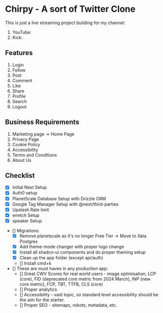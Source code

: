 # Chirpy - A sort of Twitter Clone

This is just a live streaming project building for my channel:

1. YouTube:
2. Kick:

## Features

1. Login
2. Follow
3. Post
4. Comment
5. Like
6. Share
7. Profile
8. Search
9. Logout

## Business Requirements

1. Marketing page -> Home Page
2. Privacy Page
3. Cookie Policy
4. Accessibility
5. Terms and Conditions
6. About Us

## Checklist

- [x] Initial Next Setup
- [x] Auth0 setup
- [x] PlanetScale Database Setup with Drizzle ORM
- [x] Google Tag Manager Setup with @next/third-parties
- [x] Upstash Rate limit
- [x] wretch Setup
- [x] speaker Setup
- [] Migrations:
  - [x] Remove planetscale as it's no longer Free Tier -> Move to Xata Postgres
  - [x] Add theme-mode changer with proper logo change
  - [x] Install all shadcn-ui components and do proper theming setup
  - [x] Clean up the app folder (except api/auth)
  - [] Install cmd+k
- [] These are must haves in any production app:
  - [] Great CWV Scores for real world users - image optimisation, LCP (core), FID (deprecated core metric from 2024 March), INP (new core metric), FCP, TBT, TTFB, CLS (core)
  - [] Proper analytics
  - [] Accessibility - vast topic, so standard level accessibility should be the aim for the starter.
  - [] Proper SEO - sitemaps, robots, metadata, etc.
